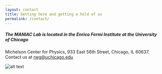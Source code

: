 ```yaml
---
layout: contact
title: Getting here and getting a hold of us
permalink: /contact/
---
```

<!-- formspree:
    email: jeremyvan614@gmail.com
    redirect: /thanks/  -->
##### The MANIAC Lab is located in the Enrico Fermi Institute at the University of Chicago

Michelson Center for Physics, 933 East 56th Street, Chicago, IL 60637.
Contact us at rwg@uchicago.edu

![alt text][logo]

[logo]: {{site.url}}/assets/posts/prc_building.jpg "Logo Title Text 2"
